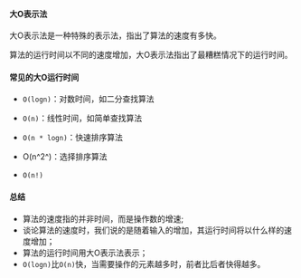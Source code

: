 #### 大O表示法

大O表示法是一种特殊的表示法，指出了算法的速度有多快。

算法的运行时间以不同的速度增加，大O表示法指出了最糟糕情况下的运行时间。

#### 常见的大O运行时间

- `O(logn)`：对数时间，如二分查找算法

- `O(n)`：线性时间，如简单查找算法

- `O(n * logn)`：快速排序算法

- O(n^2^)：选择排序算法

- `O(n!)`

#### 总结

- 算法的速度指的并非时间，而是操作数的增速;
- 谈论算法的速度时，我们说的是随着输入的增加，其运行时间将以什么样的速度增加；
- 算法的运行时间用大O表示法表示；
- `O(logn)`比`O(n)`快，当需要操作的元素越多时，前者比后者快得越多。

  

  

